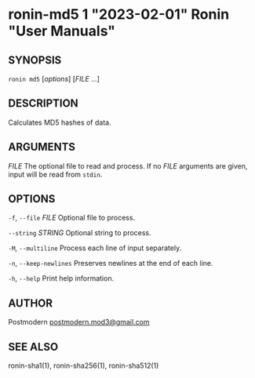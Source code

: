 # ronin-md5 1 "2023-02-01" Ronin "User Manuals"

## SYNOPSIS

`ronin md5` [*options*] [*FILE* ...]

## DESCRIPTION

Calculates MD5 hashes of data.

## ARGUMENTS

*FILE*
  The optional file to read and process. If no *FILE* arguments are given,
  input will be read from `stdin`.

## OPTIONS

`-f`, `--file` *FILE*
  Optional file to process.

`--string` *STRING*
  Optional string to process.

`-M`, `--multiline`
  Process each line of input separately.

`-n`, `--keep-newlines`
  Preserves newlines at the end of each line.

`-h`, `--help`
  Print help information.

## AUTHOR

Postmodern <postmodern.mod3@gmail.com>

## SEE ALSO

ronin-sha1(1), ronin-sha256(1), ronin-sha512(1)
